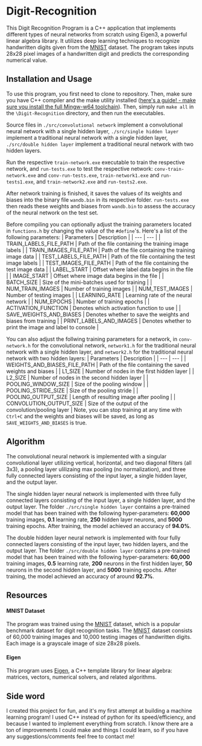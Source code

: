 # Digit-Recognition
This Digit Recognition Program is a C++ application that implements different types of neural networks from scratch using Eigen3, a powerful linear algebra library. It utilizes deep learning techniques to recognize handwritten digits given from the [MNIST](http://yann.lecun.com/exdb/mnist/index.html) dataset. The program takes inputs 28x28 pixel images of a handwritten digit and predicts the corresponding numerical value.

## Installation and Usage
To use this program, you first need to clone to repository. Then, make sure you have C++ compiler and the make utility installed ([here's a guide! - make sure you install the full Mingw-w64 toolchain](https://code.visualstudio.com/docs/languages/cpp)). Then, simply run `make all` in the `\Digit-Recognition` directory, and then run the executables.

Source files in `./src/convolutional network` implement a convolutional neural network with a single hidden layer, `./src/single hidden layer` implement a traditional neural network with a single hidden layer, `./src/double hidden layer` implement a traditional neural network with two hidden layers.

Run the respective `train-network.exe` executable to train the respective network, and `run-tests.exe` to test the respective network: `conv-train-network.exe`  and `conv-run-tests.exe`, `train-network1.exe` and `run-tests1.exe`, and `train-network2.exe` and `run-tests2.exe`.

After network training is finished, it saves the values of its weights and biases into the binary file `wandb.bin` in its respective folder. `run-tests.exe` then reads these weights and biases from `wandb.bin` to assess the accuracy of the neural network on the test set.

Before compiling you can optionally adjust the training parameters located in `functions.h` by changing the value of the `#define`'s. Here's a list of the following parameters:
| Parameters | Description |
| --- | --- |
| TRAIN_LABELS_FILE_PATH | Path of the file containing the training image labels |
| TRAIN_IMAGES_FILE_PATH | Path of the file containing the training image data |
| TEST_LABELS_FILE_PATH | Path of the file containing the test image labels  |
| TEST_IMAGES_FILE_PATH | Path of the file containing the test image data |
| LABEL_START | Offset where label data begins in the file |
| IMAGE_START | Offset where image data begins in the file |
| BATCH_SIZE | Size of the mini-batches used for training |
| NUM_TRAIN_IMAGES | Number of training images |
| NUM_TEST_IMAGES | Number of testing images |
| LEARNING_RATE | Learning rate of the neural network |
| NUM_EPOCHS | Number of training epochs |
| ACTIVATION_FUNCTION | Denotes which activation function to use |
| SAVE_WEIGHTS_AND_BIASES | Denotes whether to save the weights and biases from training |
| PRINT_LABELS_AND_IMAGES | Denotes whether to print the image and label to console |

You can also adjust the follwing training parameters for a network, in `conv-network.h` for the convolutional network, `network1.h` for the traditional neural network with a single hidden layer, and `network2.h` for the traditional neural network with two hidden layers:
| Parameters | Description |
| --- | --- |
| WEIGHTS_AND_BIASES_FILE_PATH | Path of the file containing the saved weights and biases |
| L1_SIZE | Number of nodes in the first hidden layer |
| L2_SIZE | Number of nodes in the second hidden layer |
| POOLING_WINDOW_SIZE | Size of the pooling window  |
| POOLING_STRIDE_SIZE | Size of the pooling stride |
| POOLING_OUTPUT_SIZE | Length of resulting image after pooling |
| CONVOLUTION_OUTPUT_SIZE | Size of the output of the convolution/pooling layer |
Note, you can stop training at any time with `Ctrl+C` and the weights and biases will be saved, as long as `SAVE_WEIGHTS_AND_BIASES` is true.
## Algorithm
The convolutional neural network is implemented with a singular convolutional layer utilizing vertical, horizontal, and two diagonal filters (all 3x3), a pooling layer ulilizaing max pooling (no normalization), and three fully connected layers consisting of the input layer, a single hidden layer, and the output layer.

The single hidden layer neural network is implemented with three fully connected layers consisting of the input layer, a single hidden layer, and the output layer. The folder `./src/single hidden layer` contains a pre-trained model that has been trained with the following hyper-parameters: **60,000** training images, **0.1** learning rate, **250** hidden layer neurons, and **5000** training epochs. After training, the model achieved an accuracy of **94.0%**.

The double hidden layer neural network is implemented with four fully connected layers consisting of the input layer, two hidden layers, and the output layer. The folder `./src/double hidden layer` contains a pre-trained model that has been trained with the following hyper-parameters: **60,000** training images, **0.5** learning rate, **200** neurons in the first hidden layer, **50** neurons in the second hidden layer, and **5000** training epochs. After training, the model achieved an accuracy of around **92.7%**.

## Resources
#### MNIST Dataset
The program was trained using the [MNIST](http://yann.lecun.com/exdb/mnist/index.html) dataset, which is a popular benchmark dataset for digit recognition tasks. The [MNIST](http://yann.lecun.com/exdb/mnist/index.html) dataset consists of 60,000 training images and 10,000 testing images of handwritten digits. Each image is a grayscale image of size 28x28 pixels.

#### Eigen
This program uses [Eigen](https://gitlab.com/libeigen/eigen), a C++ template library for linear algebra: matrices, vectors, numerical solvers, and related algorithms.

## Side word
I created this project for fun, and it's my first attempt at building a machine learning program! I used C++ instead of python for its speed/efficiency, and because I wanted to implement everything from scratch. I know there are a ton of improvements I could make and things I could learn, so if you have any suggestions/comments feel free to contact me!
